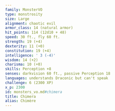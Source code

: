 ```yaml
---
family: MonsterVO
type: monstrosity
size: Large
alignment: chaotic evil
armor_class: 14 (natural armor)
hit_points: 114 (12d10 + 48)
speed: 30 ft., fly 60 ft.
strength: 19 (+4)
dexterity: 11 (+0)
constitution: 19 (+4)
intelligence: ' 3 (-4)'
wisdom: 14 (+2)
charisma: 10 (+0)
skills: Perception +8
senses: darkvision 60 ft., passive Perception 18
languages: understands Draconic but can't speak
challenge: 6 (2300 XP)
x_p: 2300
id: monsters_vo.md#chimera
title: Chimera
alias: Chimère
---
```


